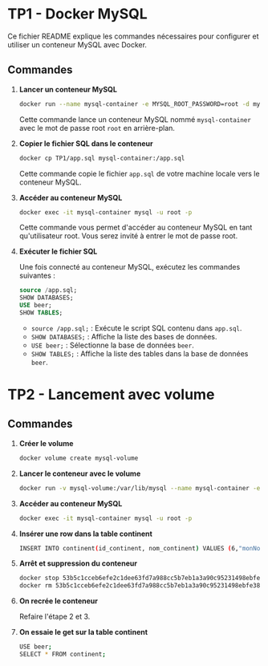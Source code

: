 # TP1 - Docker MySQL

Ce fichier README explique les commandes nécessaires pour configurer et utiliser un conteneur MySQL avec Docker.

## Commandes

1. **Lancer un conteneur MySQL**

    ```sh
    docker run --name mysql-container -e MYSQL_ROOT_PASSWORD=root -d mysql:8
    ```

    Cette commande lance un conteneur MySQL nommé `mysql-container` avec le mot de passe root `root` en arrière-plan.

2. **Copier le fichier SQL dans le conteneur**

    ```sh
    docker cp TP1/app.sql mysql-container:/app.sql
    ```

    Cette commande copie le fichier `app.sql` de votre machine locale vers le conteneur MySQL.

3. **Accéder au conteneur MySQL**

    ```sh
    docker exec -it mysql-container mysql -u root -p
    ```

    Cette commande vous permet d'accéder au conteneur MySQL en tant qu'utilisateur root. Vous serez invité à entrer le mot de passe root.

4. **Exécuter le fichier SQL**

    Une fois connecté au conteneur MySQL, exécutez les commandes suivantes :

    ```sql
    source /app.sql;
    SHOW DATABASES;
    USE beer;
    SHOW TABLES;
    ```

    - `source /app.sql;` : Exécute le script SQL contenu dans `app.sql`.
    - `SHOW DATABASES;` : Affiche la liste des bases de données.
    - `USE beer;` : Sélectionne la base de données `beer`.
    - `SHOW TABLES;` : Affiche la liste des tables dans la base de données `beer`.



# TP2 - Lancement avec volume

## Commandes
1. **Créer le volume**
    ```sh
    docker volume create mysql-volume
    ```

2. **Lancer le conteneur avec le volume**
    ```sh
    docker run -v mysql-volume:/var/lib/mysql --name mysql-container -e MYSQL_ROOT_PASSWORD=root -d mysql:8
    ```

3. **Accéder au conteneur MySQL**
    ```sh
    docker exec -it mysql-container mysql -u root -p
    ```

4. **Insérer une row dans la table continent**
    ```sh
    INSERT INTO continent(id_continent, nom_continent) VALUES (6,"monNouveauContinent");
    ```

5. **Arrêt et suppression du conteneur**
    ```sh
    docker stop 53b5c1cceb6efe2c1dee63fd7a988cc5b7eb1a3a90c95231498ebfe38b03661b
    docker rm 53b5c1cceb6efe2c1dee63fd7a988cc5b7eb1a3a90c95231498ebfe38b03661b
    ```

6. **On recrée le conteneur**

    Refaire l'étape 2 et 3.


7. **On essaie le get sur la table continent**
    ```sh
    USE beer;
    SELECT * FROM continent;
    ```
